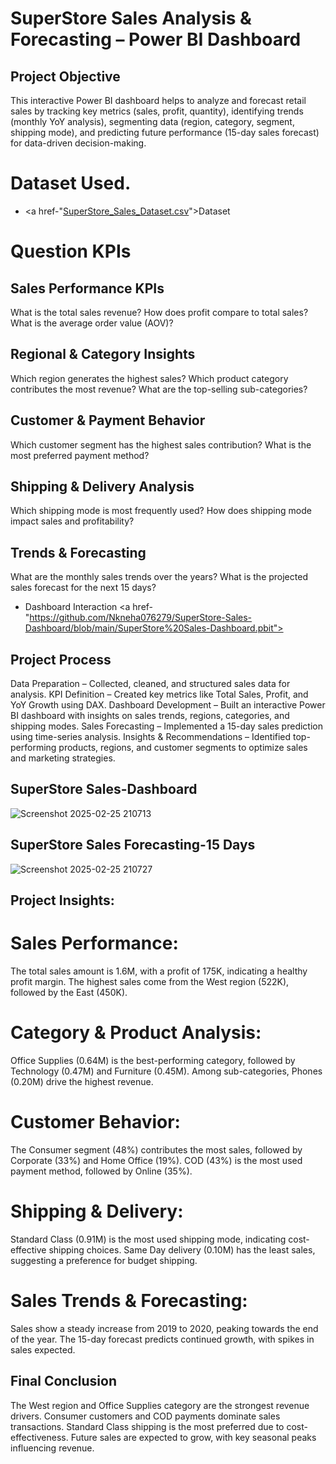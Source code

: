 # SuperStore Sales Analysis & Forecasting – Power BI Dashboard
## Project Objective 
This interactive Power BI dashboard helps to analyze and forecast retail sales by tracking key metrics (sales, profit, quantity), identifying trends (monthly YoY analysis), segmenting data (region, category, segment, shipping mode), and predicting future performance (15-day sales forecast) for data-driven decision-making.

# Dataset Used.
- <a href-"[SuperStore_Sales_Dataset.csv](https://github.com/Nkneha076279/SuperStore-Sales-Dashboard/blob/main/SuperStore_Sales_Dataset.csv)">Dataset</a>

# Question KPIs
## Sales Performance KPIs
What is the total sales revenue?
How does profit compare to total sales?
What is the average order value (AOV)?
## Regional & Category Insights
Which region generates the highest sales?
Which product category contributes the most revenue?
What are the top-selling sub-categories?
## Customer & Payment Behavior
Which customer segment has the highest sales contribution?
What is the most preferred payment method?
## Shipping & Delivery Analysis
Which shipping mode is most frequently used?
How does shipping mode impact sales and profitability?
## Trends & Forecasting
What are the monthly sales trends over the years?
What is the projected sales forecast for the next 15 days?

- Dashboard Interaction <a href-"https://github.com/Nkneha076279/SuperStore-Sales-Dashboard/blob/main/SuperStore%20Sales-Dashboard.pbit">

## Project Process
Data Preparation – Collected, cleaned, and structured sales data for analysis.
KPI Definition – Created key metrics like Total Sales, Profit, and YoY Growth using DAX.
Dashboard Development – Built an interactive Power BI dashboard with insights on sales trends, regions, categories, and shipping modes.
Sales Forecasting – Implemented a 15-day sales prediction using time-series analysis.
Insights & Recommendations – Identified top-performing products, regions, and customer segments to optimize sales and marketing strategies.

## SuperStore Sales-Dashboard
![Screenshot 2025-02-25 210713](https://github.com/user-attachments/assets/4515ee86-9a78-4fd5-964d-ce7ad54450b8)
## SuperStore Sales Forecasting-15 Days 
![Screenshot 2025-02-25 210727](https://github.com/user-attachments/assets/f2f04e14-345d-4012-957f-9365025c73b3)

## Project Insights:
# Sales Performance:
The total sales amount is 1.6M, with a profit of 175K, indicating a healthy profit margin.
The highest sales come from the West region (522K), followed by the East (450K).

# Category & Product Analysis:
Office Supplies (0.64M) is the best-performing category, followed by Technology (0.47M) and Furniture (0.45M).
Among sub-categories, Phones (0.20M) drive the highest revenue.

# Customer Behavior:
The Consumer segment (48%) contributes the most sales, followed by Corporate (33%) and Home Office (19%).
COD (43%) is the most used payment method, followed by Online (35%).

# Shipping & Delivery:
Standard Class (0.91M) is the most used shipping mode, indicating cost-effective shipping choices.
Same Day delivery (0.10M) has the least sales, suggesting a preference for budget shipping.

# Sales Trends & Forecasting:
Sales show a steady increase from 2019 to 2020, peaking towards the end of the year.
The 15-day forecast predicts continued growth, with spikes in sales expected.

## Final Conclusion 
The West region and Office Supplies category are the strongest revenue drivers.
Consumer customers and COD payments dominate sales transactions.
Standard Class shipping is the most preferred due to cost-effectiveness.
Future sales are expected to grow, with key seasonal peaks influencing revenue.










